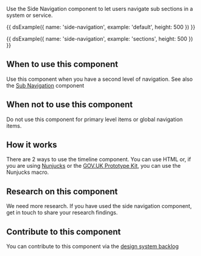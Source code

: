 Use the Side Navigation component to let users navigate sub sections in a system or service.

{{ dsExample({
  name: 'side-navigation',
  example: 'default',
  height: 500
}) }}

{{ dsExample({
  name: 'side-navigation',
  example: 'sections',
  height: 500
}) }}

## When to use this component

Use this component when you have a second level of navigation. See also the [Sub Navigation](/components/sub-navigation) component

## When not to use this component

Do not use this component for primary level items or global navigation items.

## How it works

There are 2 ways to use the timeline component. You can use HTML or, if you are using [Nunjucks](https://mozilla.github.io/nunjucks/) or the [GOV.UK Prototype Kit](https://govuk-prototype-kit.herokuapp.com/), you can use the Nunjucks macro.

## Research on this component

We need more research. If you have used the side navigation component, get in touch to share your research findings.

## Contribute to this component

You can contribute to this component via the [design system backlog](https://github.com/ministryofjustice/mojdt-design-system-backlog/issues/33)
